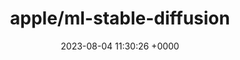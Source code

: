 ---
title: "apple/ml-stable-diffusion"
link: "https://github.com/apple/ml-stable-diffusion"
date: "2023-08-04 11:30:26 +0000"
description: "Stable Diffusion with Core ML on Apple Silicon"
category: "github"
---